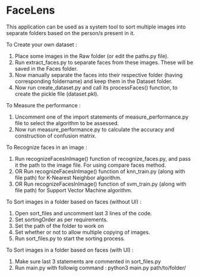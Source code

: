 # FaceLens

This application can be used as a system tool to sort multiple images into separate folders based on the person/s present in it.


To Create your own dataset :
1) Place some images in the Raw folder (or edit the paths.py file).
2) Run extract_faces.py to separate faces from these images. These will be saved in the Faces folder.
3) Now manually separate the faces into their respective folder (having corresponding foldername) and keep them in the Dataset folder.
4) Now run create_dataset.py and call its processFaces() function, to create the pickle file (dataset.pkl). 

To Measure the performance :
1) Uncomment one of the import statements of measure_performance.py file to select the algorithm to be assessed.
2) Now run measure_performance.py to calculate the accuracy and construction of confusion matrix.

To Recognize faces in an image : 
1) Run recognizeFacesInImage() function of recognize_faces.py, and pass it the path to the image file. For using compare faces method.
2) OR Run recognizeFacesInImage() function of knn_train.py (along with file path) for K-Nearest Neighbor algorithm.
3) OR Run recognizeFacesInImage() function of svm_train.py (along with file path) for Support Vector Machine algorithm.

To Sort images in a folder based on faces (without UI) : 
1) Open sort_files and uncomment last 3 lines of the code.
2) Set sortingOrder as per requirements.
3) Set the path of the folder to work on 
4) Set whether or not to allow multiple copying of images.
5) Run sort_files.py to start the sorting process.

To Sort images in a folder based on faces (with UI) :
1) Make sure last 3 statements are commented in sort_files.py
2) Run main.py with followig command :
	python3 main.py path/to/folder/
